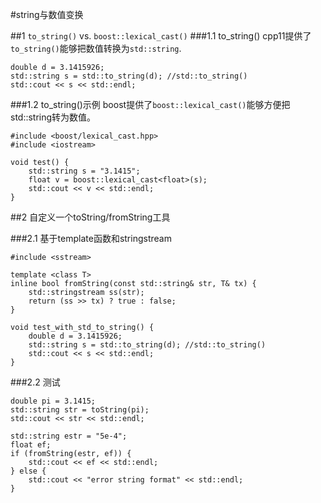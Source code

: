 #string与数值变换

##1 `to_string()` vs. `boost::lexical_cast()`
###1.1 to_string()
cpp11提供了`to_string()`能够把数值转换为`std::string`.  

	double d = 3.1415926;
    std::string s = std::to_string(d); //std::to_string()
    std::cout << s << std::endl;

###1.2 to_string()示例
boost提供了`boost::lexical_cast()`能够方便把std::string转为数值。

	#include <boost/lexical_cast.hpp>
	#include <iostream>
	
	void test() {
	    std::string s = "3.1415";
	    float v = boost::lexical_cast<float>(s);
	    std::cout << v << std::endl;
	}


##2 自定义一个toString/fromString工具

###2.1 基于template函数和stringstream
	
	#include <sstream>

	template <class T>
	inline bool fromString(const std::string& str, T& tx) {
	    std::stringstream ss(str);
	    return (ss >> tx) ? true : false;
	}
	
	void test_with_std_to_string() {
	    double d = 3.1415926;
	    std::string s = std::to_string(d); //std::to_string()
	    std::cout << s << std::endl;
	}
 
###2.2 测试
	
	double pi = 3.1415;
    std::string str = toString(pi);
    std::cout << str << std::endl;

    std::string estr = "5e-4";
    float ef;
    if (fromString(estr, ef)) {
        std::cout << ef << std::endl;
    } else {
        std::cout << "error string format" << std::endl; 
    }